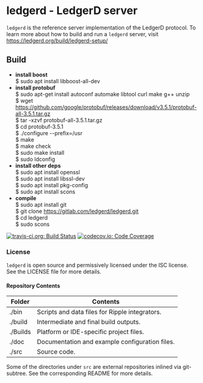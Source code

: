 
# ledgerd - LedgerD server
`ledgerd` is the reference server implementation of the LedgerD
protocol. To learn more about how to build and run a `ledgerd`
server, visit https://ledgerd.org/build/ledgerd-setup/

## Build
- **install boost**  
  $ sudo apt install libboost-all-dev
- **install protobuf**  
  $ sudo apt-get install autoconf automake libtool curl make g++ unzip  
  $ wget https://github.com/google/protobuf/releases/download/v3.5.1/protobuf-all-3.5.1.tar.gz  
  $ tar -xzvf protobuf-all-3.5.1.tar.gz  
  $ cd protobuf-3.5.1  
  $ ./configure --prefix=/usr  
  $ make  
  $ make check  
  $ sudo make install  
  $ sudo ldconfig  
- **install other deps**  
  $ sudo apt install openssl  
  $ sudo apt install libssl-dev  
  $ sudo apt install pkg-config  
  $ sudo apt install scons  
- **compile**  
  $ sudo apt install git  
  $ git clone https://gitlab.com/ledgerd/ledgerd.git  
  $ cd ledgerd  
  $ sudo scons  

[![travis-ci.org: Build Status](https://travis-ci.org/ripple/rippled.png?branch=develop)](https://travis-ci.org/ripple/rippled)
[![codecov.io: Code Coverage](https://codecov.io/gh/ripple/rippled/branch/develop/graph/badge.svg)](https://codecov.io/gh/ripple/rippled)

### License
`ledgerd` is open source and permissively licensed under the
ISC license. See the LICENSE file for more details.

#### Repository Contents

| Folder  | Contents |
|---------|----------|
| ./bin   | Scripts and data files for Ripple integrators. |
| ./build | Intermediate and final build outputs.          |
| ./Builds| Platform or IDE-specific project files.        |
| ./doc   | Documentation and example configuration files. |
| ./src   | Source code.                                   |

Some of the directories under `src` are external repositories inlined via
git-subtree. See the corresponding README for more details.

